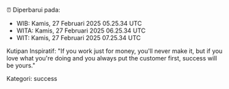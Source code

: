 ⏰ Diperbarui pada:
- WIB: Kamis, 27 Februari 2025 05.25.34 UTC
- WITA: Kamis, 27 Februari 2025 06.25.34 UTC
- WIT: Kamis, 27 Februari 2025 07.25.34 UTC

Kutipan Inspiratif:
"If you work just for money, you'll never make it, but if you love what you're doing and you always put the customer first, success will be yours."


Kategori: success

